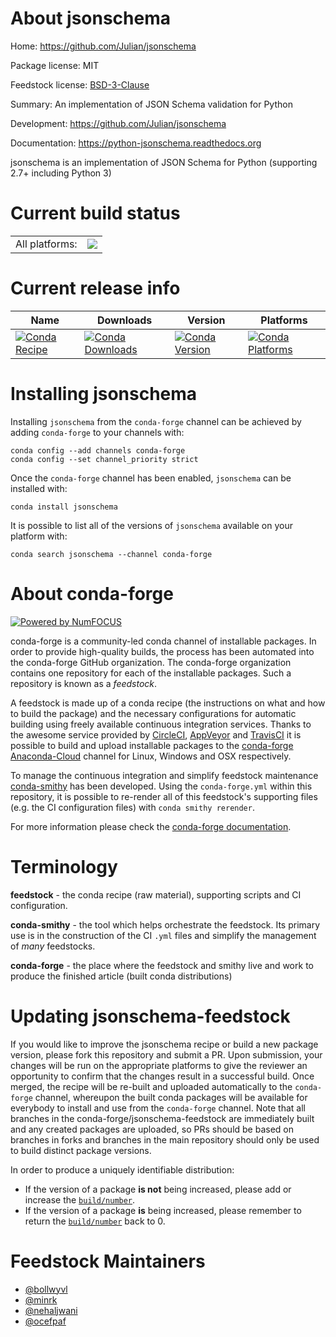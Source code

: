 About jsonschema
================

Home: https://github.com/Julian/jsonschema

Package license: MIT

Feedstock license: [BSD-3-Clause](https://github.com/conda-forge/jsonschema-feedstock/blob/master/LICENSE.txt)

Summary: An implementation of JSON Schema validation for Python

Development: https://github.com/Julian/jsonschema

Documentation: https://python-jsonschema.readthedocs.org

jsonschema is an implementation of JSON Schema for Python
(supporting 2.7+ including Python 3)


Current build status
====================


<table><tr><td>All platforms:</td>
    <td>
      <a href="https://dev.azure.com/conda-forge/feedstock-builds/_build/latest?definitionId=487&branchName=master">
        <img src="https://dev.azure.com/conda-forge/feedstock-builds/_apis/build/status/jsonschema-feedstock?branchName=master">
      </a>
    </td>
  </tr>
</table>

Current release info
====================

| Name | Downloads | Version | Platforms |
| --- | --- | --- | --- |
| [![Conda Recipe](https://img.shields.io/badge/recipe-jsonschema-green.svg)](https://anaconda.org/conda-forge/jsonschema) | [![Conda Downloads](https://img.shields.io/conda/dn/conda-forge/jsonschema.svg)](https://anaconda.org/conda-forge/jsonschema) | [![Conda Version](https://img.shields.io/conda/vn/conda-forge/jsonschema.svg)](https://anaconda.org/conda-forge/jsonschema) | [![Conda Platforms](https://img.shields.io/conda/pn/conda-forge/jsonschema.svg)](https://anaconda.org/conda-forge/jsonschema) |

Installing jsonschema
=====================

Installing `jsonschema` from the `conda-forge` channel can be achieved by adding `conda-forge` to your channels with:

```
conda config --add channels conda-forge
conda config --set channel_priority strict
```

Once the `conda-forge` channel has been enabled, `jsonschema` can be installed with:

```
conda install jsonschema
```

It is possible to list all of the versions of `jsonschema` available on your platform with:

```
conda search jsonschema --channel conda-forge
```


About conda-forge
=================

[![Powered by NumFOCUS](https://img.shields.io/badge/powered%20by-NumFOCUS-orange.svg?style=flat&colorA=E1523D&colorB=007D8A)](http://numfocus.org)

conda-forge is a community-led conda channel of installable packages.
In order to provide high-quality builds, the process has been automated into the
conda-forge GitHub organization. The conda-forge organization contains one repository
for each of the installable packages. Such a repository is known as a *feedstock*.

A feedstock is made up of a conda recipe (the instructions on what and how to build
the package) and the necessary configurations for automatic building using freely
available continuous integration services. Thanks to the awesome service provided by
[CircleCI](https://circleci.com/), [AppVeyor](https://www.appveyor.com/)
and [TravisCI](https://travis-ci.com/) it is possible to build and upload installable
packages to the [conda-forge](https://anaconda.org/conda-forge)
[Anaconda-Cloud](https://anaconda.org/) channel for Linux, Windows and OSX respectively.

To manage the continuous integration and simplify feedstock maintenance
[conda-smithy](https://github.com/conda-forge/conda-smithy) has been developed.
Using the ``conda-forge.yml`` within this repository, it is possible to re-render all of
this feedstock's supporting files (e.g. the CI configuration files) with ``conda smithy rerender``.

For more information please check the [conda-forge documentation](https://conda-forge.org/docs/).

Terminology
===========

**feedstock** - the conda recipe (raw material), supporting scripts and CI configuration.

**conda-smithy** - the tool which helps orchestrate the feedstock.
                   Its primary use is in the construction of the CI ``.yml`` files
                   and simplify the management of *many* feedstocks.

**conda-forge** - the place where the feedstock and smithy live and work to
                  produce the finished article (built conda distributions)


Updating jsonschema-feedstock
=============================

If you would like to improve the jsonschema recipe or build a new
package version, please fork this repository and submit a PR. Upon submission,
your changes will be run on the appropriate platforms to give the reviewer an
opportunity to confirm that the changes result in a successful build. Once
merged, the recipe will be re-built and uploaded automatically to the
`conda-forge` channel, whereupon the built conda packages will be available for
everybody to install and use from the `conda-forge` channel.
Note that all branches in the conda-forge/jsonschema-feedstock are
immediately built and any created packages are uploaded, so PRs should be based
on branches in forks and branches in the main repository should only be used to
build distinct package versions.

In order to produce a uniquely identifiable distribution:
 * If the version of a package **is not** being increased, please add or increase
   the [``build/number``](https://docs.conda.io/projects/conda-build/en/latest/resources/define-metadata.html#build-number-and-string).
 * If the version of a package **is** being increased, please remember to return
   the [``build/number``](https://docs.conda.io/projects/conda-build/en/latest/resources/define-metadata.html#build-number-and-string)
   back to 0.

Feedstock Maintainers
=====================

* [@bollwyvl](https://github.com/bollwyvl/)
* [@minrk](https://github.com/minrk/)
* [@nehaljwani](https://github.com/nehaljwani/)
* [@ocefpaf](https://github.com/ocefpaf/)

